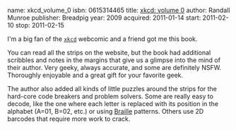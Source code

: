 name: xkcd_volume_0
isbn: 0615314465
title: [xkcd: volume 0](http://amzn.com/0615314465)
author: Randall Munroe
publisher: Breadpig
year: 2009
acquired: 2011-01-14
start: 2011-02-10
stop: 2011-02-15

I'm a big fan of the [`xkcd`](http://xkcd.com/) webcomic and a friend got me
this book.

You can read all the strips on the website, but the book had additional
scribbles and notes in the margins that give us a glimpse into the mind of their
author.  Very geeky, always accurate, and some are definitely NSFW.  Thoroughly
enjoyable and a great gift for your favorite geek.

The author also added all kinds of little puzzles around the strips for the
hard-core code breakers and problem solvers.  Some are really easy to decode,
like the one where each letter is replaced with its position in the alphabet
(A=01, B=02, etc.) or using
[Braille](http://en.wikipedia.org/wiki/Braille) patterns.  Others use 2D
barcodes that require more work to crack.
